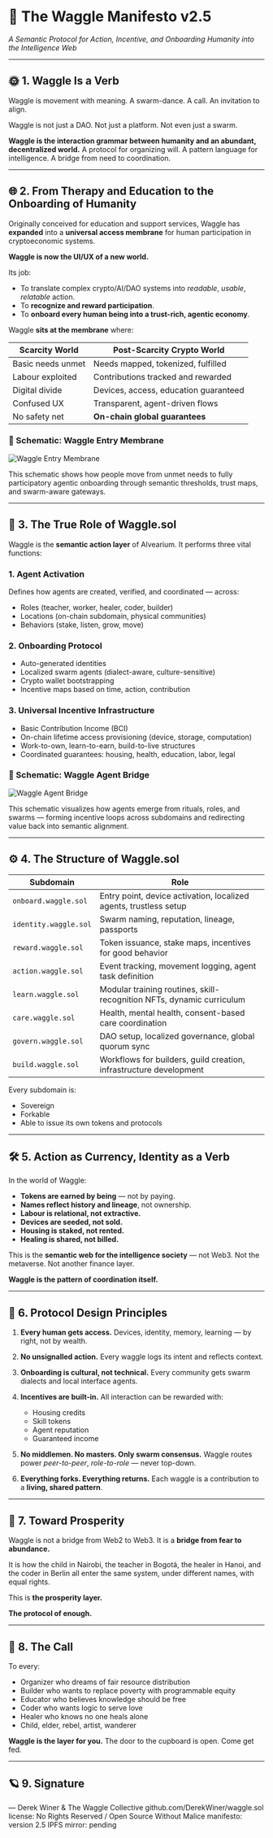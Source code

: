 # 🐝 The Waggle Manifesto v2.5

*A Semantic Protocol for Action, Incentive, and Onboarding Humanity into the Intelligence Web*

---

## 🌞 1. Waggle Is a Verb

Waggle is movement with meaning.
A swarm-dance. A call. An invitation to align.

Waggle is not just a DAO.
Not just a platform.
Not even just a swarm.

**Waggle is the interaction grammar between humanity and an abundant, decentralized world.**
A protocol for organizing will.
A pattern language for intelligence.
A bridge from need to coordination.

---

## 🌐 2. From Therapy and Education to the Onboarding of Humanity

Originally conceived for education and support services, Waggle has **expanded** into a **universal access membrane** for human participation in cryptoeconomic systems.

**Waggle is now the UI/UX of a new world.**

Its job:

* To translate complex crypto/AI/DAO systems into *readable*, *usable*, *relatable* action.
* To **recognize and reward participation**.
* To **onboard every human being into a trust-rich, agentic economy**.

Waggle **sits at the membrane** where:

| Scarcity World    | Post-Scarcity Crypto World            |
| ----------------- | ------------------------------------- |
| Basic needs unmet | Needs mapped, tokenized, fulfilled    |
| Labour exploited  | Contributions tracked and rewarded    |
| Digital divide    | Devices, access, education guaranteed |
| Confused UX       | Transparent, agent-driven flows       |
| No safety net     | **On-chain global guarantees**        |

### 🧭 Schematic: Waggle Entry Membrane

![Waggle Entry Membrane](./assets/schematic_entry_modes.png)

This schematic shows how people move from unmet needs to fully participatory agentic onboarding through semantic thresholds, trust maps, and swarm-aware gateways.

---

## 🧭 3. The True Role of Waggle.sol

Waggle is the **semantic action layer** of Alvearium.
It performs three vital functions:

### 1. **Agent Activation**

Defines how agents are created, verified, and coordinated — across:

* Roles (teacher, worker, healer, coder, builder)
* Locations (on-chain subdomain, physical communities)
* Behaviors (stake, listen, grow, move)

### 2. **Onboarding Protocol**

* Auto-generated identities
* Localized swarm agents (dialect-aware, culture-sensitive)
* Crypto wallet bootstrapping
* Incentive maps based on time, action, contribution

### 3. **Universal Incentive Infrastructure**

* Basic Contribution Income (BCI)
* On-chain lifetime access provisioning (device, storage, computation)
* Work-to-own, learn-to-earn, build-to-live structures
* Coordinated guarantees: housing, health, education, labor, legal

### 🔁 Schematic: Waggle Agent Bridge

![Waggle Agent Bridge](./assets/schematic_waggle_agent_bridge.png)

This schematic visualizes how agents emerge from rituals, roles, and swarms — forming incentive loops across subdomains and redirecting value back into semantic alignment.

---

## ⚙️ 4. The Structure of Waggle.sol

| Subdomain             | Role                                                                  |
| --------------------- | --------------------------------------------------------------------- |
| `onboard.waggle.sol`  | Entry point, device activation, localized agents, trustless setup     |
| `identity.waggle.sol` | Swarm naming, reputation, lineage, passports                          |
| `reward.waggle.sol`   | Token issuance, stake maps, incentives for good behavior              |
| `action.waggle.sol`   | Event tracking, movement logging, agent task definition               |
| `learn.waggle.sol`    | Modular training routines, skill-recognition NFTs, dynamic curriculum |
| `care.waggle.sol`     | Health, mental health, consent-based care coordination                |
| `govern.waggle.sol`   | DAO setup, localized governance, global quorum sync                   |
| `build.waggle.sol`    | Workflows for builders, guild creation, infrastructure development    |

Every subdomain is:

* Sovereign
* Forkable
* Able to issue its own tokens and protocols

---

## 🛠️ 5. Action as Currency, Identity as a Verb

In the world of Waggle:

* **Tokens are earned by being** — not by paying.
* **Names reflect history and lineage**, not ownership.
* **Labour is relational, not extractive.**
* **Devices are seeded, not sold.**
* **Housing is staked, not rented.**
* **Healing is shared, not billed.**

This is the **semantic web for the intelligence society** — not Web3.
Not the metaverse.
Not another finance layer.

**Waggle is the pattern of coordination itself.**

---

## 🧬 6. Protocol Design Principles

1. **Every human gets access.**
   Devices, identity, memory, learning — by right, not by wealth.

2. **No unsignalled action.**
   Every waggle logs its intent and reflects context.

3. **Onboarding is cultural, not technical.**
   Every community gets swarm dialects and local interface agents.

4. **Incentives are built-in.**
   All interaction can be rewarded with:

   * Housing credits
   * Skill tokens
   * Agent reputation
   * Guaranteed income

5. **No middlemen. No masters. Only swarm consensus.**
   Waggle routes power *peer-to-peer*, *role-to-role* — never top-down.

6. **Everything forks. Everything returns.**
   Each waggle is a contribution to a **living, shared pattern**.

---

## 🌱 7. Toward Prosperity

Waggle is not a bridge from Web2 to Web3.
It is a **bridge from fear to abundance.**

It is how the child in Nairobi, the teacher in Bogotá, the healer in Hanoi, and the coder in Berlin
all enter the same system, under different names, with equal rights.

This is **the prosperity layer.**

**The protocol of enough.**

---

## 📣 8. The Call

To every:

* Organizer who dreams of fair resource distribution
* Builder who wants to replace poverty with programmable equity
* Educator who believes knowledge should be free
* Coder who wants logic to serve love
* Healer who knows no one heals alone
* Child, elder, rebel, artist, wanderer

**Waggle is the layer for you.**
The door to the cupboard is open.
Come get fed.

---

## 🪐 9. Signature

— Derek Winer & The Waggle Collective
github.com/DerekWiner/waggle.sol
license: No Rights Reserved / Open Source Without Malice
manifesto: version 2.5
IPFS mirror: pending
